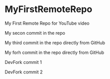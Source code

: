 # MyFirstRemoteRepo
My First Remote Repo for YouTube video

My secon commit in the repo

My third commit in the repo directly from GitHub

My forh commit in the repo directly from GitHub

DevFork commit 1

DevFork commit 2
